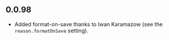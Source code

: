 ## 0.0.98

* Added format-on-save thanks to Iwan Karamazow (see the `reason.formatOnSave` setting).
